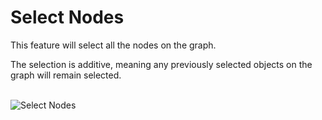 # Select Nodes

This feature will select all the nodes on the graph. 

The selection is additive, meaning any previously selected 
objects on the graph will remain selected.

<br />

<img src="../ext/docs/CoreVisualGraph/src/au/gov/asd/tac/constellation/graph/visual/resources/SelectNodes.png" alt="Select Nodes" />

<br />
